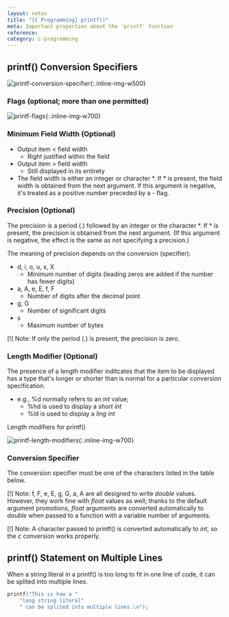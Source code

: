```yaml
---
layout: notes
title: "[C Programming] printf()"
meta: Important properties about the 'printf' function
reference: 
category: c-programming
---
```


## printf() Conversion Specifiers

![printf-conversion-specifier]({{site.baseurl}}/img/c-programming/printf-conversion-specifier.png){:.inline-img-w500}

### Flags (optional; more than one permitted)

![printf-flags]({{site.baseurl}}/img/c-programming/printf-flags.png){:.inline-img-w700}

### Minimum Field Width (Optional)

* Output item < field width
    - Right justified within the field
* Output item > field width
    - Still displayed in its entirety
* The field width is either an integer or character \*. If \* is present, the
  field width is obtained from the next argument. If this argument is negative,
  it's treated as a positive number preceded by a - flag.


### Precision (Optional)

The precision is a period (.) followed by an integer or the character \*. If \*
is present, the precision is obtained from the next argument. (If this argument
is negative, the effect is the same as not specifying a precision.)

The meaning of precision depends on the conversion (specifier):

* d, i, o, u, x, X
    - Minimum number of digits (leading zeros are added if the number has fewer
      digits)
* a, A, e, E, f, F
    - Number of digits after the decimal point
* g, G
    - Number of significant digits 
* s
    - Maximum number of bytes

[!] Note: If only the period (.) is present, the precision is zero.

### Length Modifier (Optional)

The presence of a length modifier inditcates that the item to be displayed has
a type that's longer or shorter than is normal for a particular conversion
specification.
* e.g., %d normally refers to an *int* value;
    - %hd is used to display a *short int* 
    - %ld is used to display a *ling int*

Length modifiers for printf()

![printf-length-modifiers]({{site.baseurl}}/img/c-programming/printf-length-modifiers.png){:.inline-img-w700}

### Conversion Specifier

The conversion specifier must be one of the characters listed in the table
below.

[!] Note: f, F, e, E, g, G, a, A are all designed to write *double* values.
However, they work fine with *float* values as well; thanks to the default
argument promotions, *float* arguments are converted automatically to *double*
when passed to a function with a variable number of arguments.

[!] Note: A character passed to printf() is converted automatically to *int*,
so the *c* conversion works properly.

## printf() Statement on Multiple Lines

When a string literal in a printf() is too long to fit in one line of code, it
can be splited into multiple lines.

```c
printf("This is how a "
    "long string literal"
    " can be splited into multiple lines.\n");
```
